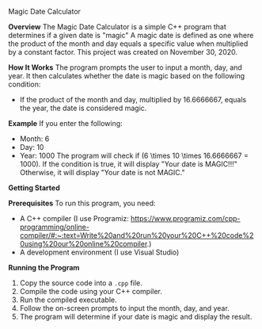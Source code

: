 Magic Date Calculator

**Overview**
The Magic Date Calculator is a simple C++ program that determines if a given date is "magic" 
A magic date is defined as one where the product of the month and day equals a specific value when multiplied by a constant factor. 
This project was created on November 30, 2020.

**How It Works**
The program prompts the user to input a month, day, and year. 
It then calculates whether the date is magic based on the following condition:
- If the product of the month and day, multiplied by 16.6666667, equals the year, the date is considered magic.

**Example**
If you enter the following:
- Month: 6
- Day: 10
- Year: 1000
The program will check if \(6 \times 10 \times 16.6666667 = 1000\).
If the condition is true, it will display "Your date is MAGIC!!!" Otherwise, it will display "Your date is not MAGIC."

**Getting Started**

**Prerequisites**
To run this program, you need:
- A C++ compiler (I use Programiz: https://www.programiz.com/cpp-programming/online-compiler/#:~:text=Write%20and%20run%20your%20C++%20code%20using%20our%20online%20compiler.)
- A development environment (I use Visual Studio)

**Running the Program**
1. Copy the source code into a `.cpp` file.
2. Compile the code using your C++ compiler.
3. Run the compiled executable.
4. Follow the on-screen prompts to input the month, day, and year.
5. The program will determine if your date is magic and display the result.
